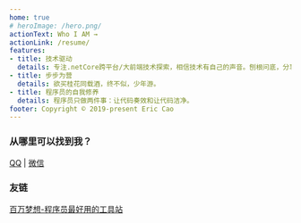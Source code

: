 ```yaml
---
home: true
# heroImage: /hero.png/
actionText: Who I AM →
actionLink: /resume/
features:
- title: 技术驱动
  details: 专注.netCore跨平台/大前端技术探索，相信技术有自己的声音。刨根问底，分享 coding 的乐趣。
- title: 步步为营
  details: 欲买桂花同载酒，终不似，少年游。
- title: 程序员的自我修养
  details: 程序员只做两件事：让代码奏效和让代码洁净。
footer: Copyright © 2019-present Eric Cao
---
```


### 从哪里可以找到我？
[QQ](tencent://AddContact/?fromId=45&fromSubId=1&subcmd=all&uin=691717042&website=www.oicqzone.com)
|
[微信](www.baidu.com)
### 友链
[百万梦想-程序员最好用的工具站](tools.100wan.site)